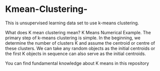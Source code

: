 # Kmean-Clustering-
This is unsupervised learning data set to use k-means clustering.

What does K mean clustering mean?
 K Means Numerical Example. The primary step of k-means clustering is simple. In the beginning, we determine the number of clusters K and assume the centroid or centre 
 of these clusters. We can take any random objects as the initial centroids or the first K objects in sequence can also serve as the initial centroids.
 
You can find fundamental knowledge about K means in this repository 
